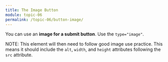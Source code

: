 ```yaml
---
title: The Image Button
module: topic-06
permalink: /topic-06/button-image/
---
```


<div class="divider-heading"></div>

You can use an **image for a submit button**. Use the `type="image"`.

<span class="label label-info">NOTE:</span> This element will then need to follow good image use practice. This means it should include the `alt`, `width`, and `height` attributes following the `src` attribute.


<div class="codepen-embed">
  <p data-height="400" data-theme-id="30567" data-slug-hash="KXqwVG" data-default-tab="html,result" data-user="Media-Ed-Online" data-embed-version="2" data-pen-title="[Intro-Web-Dev] Topic-05: Botton Input Elements, Pt. 3" class="codepen"></p>
</div>
